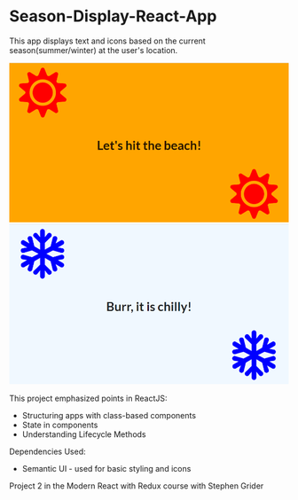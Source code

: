 # Season-Display-React-App

This app displays text and icons based on the current season(summer/winter) at the user's location.

![summer](summer-react.png)
![winter](winter-react.png)

This project emphasized points in ReactJS:
* Structuring apps with class-based components
* State in components
* Understanding Lifecycle Methods

Dependencies Used:
* Semantic UI - used for basic styling and icons

Project 2 in the Modern React with Redux course with Stephen Grider
